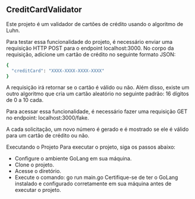 ## CreditCardValidator
Este projeto é um validador de cartões de crédito usando o algoritmo de Luhn.

Para testar essa funcionalidade do projeto, é necessário enviar uma requisição HTTP POST para o endpoint localhost:3000. No corpo da requisição, adicione um cartão de crédito no seguinte formato JSON:

```sh
{
  "creditCard": "XXXX-XXXX-XXXX-XXXX"
}

```
A requisição irá retornar se o cartão é válido ou não.
Além disso, existe um outro algoritmo que cria um cartão aleatório no seguinte padrão: 16 dígitos de 0 a 10 cada.

Para acessar essa funcionalidade, é necessário fazer uma requisição GET no endpoint: localhost:3000/fake.

A cada solicitação, um novo número é gerado e é mostrado se ele é válido para um cartão de crédito ou não.

Executando o Projeto
Para executar o projeto, siga os passos abaixo:

- Configure o ambiente GoLang em sua máquina.
- Clone o projeto.
- Acesse o diretório.
- Execute o comando: go run main.go
Certifique-se de ter o GoLang instalado e configurado corretamente em sua máquina antes de executar o projeto.
